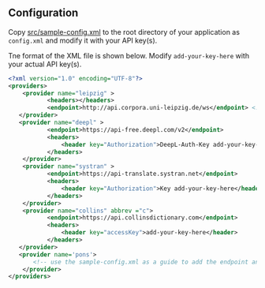 ## Configuration

Copy [src/sample-config.xml](src/sample-config.xml) to the root directory of your application as `config.xml` and modify it with your API key(s).

Tne format of the XML file is shown below. Modify `add-your-key-here` with your actual API key(s).

```xml
<?xml version="1.0" encoding="UTF-8"?>
<providers>
    <provider name="leipzig" >
           <headers></headers>
           <endpoint>http://api.corpora.uni-leipzig.de/ws</endpoint> <!-- https?? -->
   </provider>
   <provider name="deepl" >
           <endpoint>https://api-free.deepl.com/v2</endpoint>
           <headers>
               <header key="Authorization">DeepL-Auth-Key add-your-key-here</header>
           </headers>
    </provider>
    <provider name="systran" >
           <endpoint>https://api-translate.systran.net</endpoint>
           <headers>
               <header key="Authorization">Key add-your-key-here</header>
           </headers>
    </provider>
    <provider name="collins" abbrev ="c">
           <endpoint>https://api.collinsdictionary.com</endpoint>
           <headers>
               <header key="accessKey">add-your-key-here</header>
           </headers>
   </provider>
   <provider name='pons'>
       <!-- use the sample-config.xml as a guide to add the endpoint and your header(s) with your key(s) -->
    </provider> 
</providers>
```
